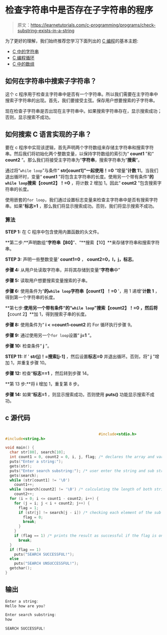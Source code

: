 # 检查字符串中是否存在子字符串的程序

> 原文：<https://learnetutorials.com/c-programming/programs/check-substring-exists-in-a-string>

为了更好的理解，我们始终推荐您学习下面列出的 [C 编程](../ "C programming")的基本主题:

*   [C 中的字符串](../../c-programming/strings)
*   [C 编程循环](../../c-programming/loops "C programming loops")
*   [C 中的数组](../../c-programming/array)

## 如何在字符串中搜索子字符串？

这个 c 程序用于检查主字符串中是否有一个字符串。所以我们需要在主字符串中搜索子字符串的出现。首先，我们要接受主弦。保存用户想要搜索的子字符串。

现在检查子字符串是否出现在主字符串中。如果搜索字符串存在，显示搜索成功；否则，显示搜索不成功。

## 如何搜索 C 语言实现的子串？

要在 c 程序中实现该逻辑，首先声明两个字符数组来存储主字符串和搜索字符串。然后我们将初始化两个整数变量，以保持字符数组的索引为“ **count1** ”和“ **count2** ”。那么我们将接受主字符串为“**字符串**，搜索字符串为“**搜索**”。

通过将“`while loop`”与条件“ **str[count1]”一起使用！=0** “增量”**计数 1**1。当我们退出循环时，变量“ **count1** ”将包含主字符串的长度。使用另一个带有条件“**的`while loop`搜索【count2】！=0** ，将计数 2 增加 1。因此“ **count2** ”包含搜索字符串的长度。

使用嵌套的`for loop`，我们通过设置标志变量来检查主字符串中是否有搜索字符串。如果“**标志=1** ，那么我们将显示搜索成功。否则，我们将显示搜索不成功。

### 算法

**STEP 1:** 在 C 程序中包含使用内置函数的头文件。

**第二步:**声明数组“**字符串【80】**”、“**搜索【10】**来存储字符串和搜索字符串。

**STEP 3:** 声明一些整数变量' **count1=0** ， **count2=0，I，j，标志**。

**步骤 4:** 从用户处读取字符串，并将其存储到变量“**字符串**中”

**步骤 5:** 读取用户想要搜索变量搜索的子串。

**步骤 6:** 使用条件为“**的`while loop`字符串【count1】！=0** '，用 1 递增'**计数 1** ，得到第一个字符串的长度。

**第七步:**使用另一个带有条件“**的“`while loop`”搜索【count2】！=0** ，然后将**【count 2】**加 1，得到搜索子串的长度。

**步骤 8:** 使用条件为“ **i < =count1-count2** 的 For 循环执行步骤 9。

**步骤 9:** 通过使用另一个`for loop`设置“ **j=1** ”。

**步骤 10:** 检查条件“ **j** ”。

**STEP 11:** If ' **str[j]！=搜索[j-1]** ，然后设置**标志=0** 并退出循环。否则，将“ **j** ”增加 1，并重复步骤 10。

**步骤 12:** 检查“**标志==1** ，然后转到步骤 14。

**第 13 步:**将 **i** 增加 1，重复第 8 步。

**步骤 14:** 如果“**标志=1** ，则显示搜索成功，否则使用 **puts()** 功能显示搜索不成功。

## c 源代码

```c

                                          #include<stdio.h>
#include<string.h>

void main() {
  char str[80], search[10];
  int count1 = 0, count2 = 0, i, j, flag; /* declares the array and variables */
  puts("Enter a string:");
  gets(str);
  puts("Enter search substring:"); /* user enter the string and sub string */
  gets(search);
  while (str[count1] != '\0')
    count1++;
  while (search[count2] != '\0') /* calculating the length of both strings */
    count2++;
  for (i = 0; i <= count1 - count2; i++) {
    for (j = i; j < i + count2; j++) {
      flag = 1;
      if (str[j] != search[j - i]) /* checking each element of the sub string with main string to check for the occurrence of the sub sting */ {
        flag = 0;
        break;
      }
    }
    if (flag == 1) /* prints the result as successful if the flag is one else not successful */
      break;
  }
  if (flag == 1)
    puts("SEARCH SUCCESSFUL!");
  else
    puts("SEARCH UNSUCCESSFUL!");
  getchar();
}

```

## 输出

```c
Enter a string:
Hello how are you?

Enter search substring:
how

SEARCH SUCCESSFUL!
```